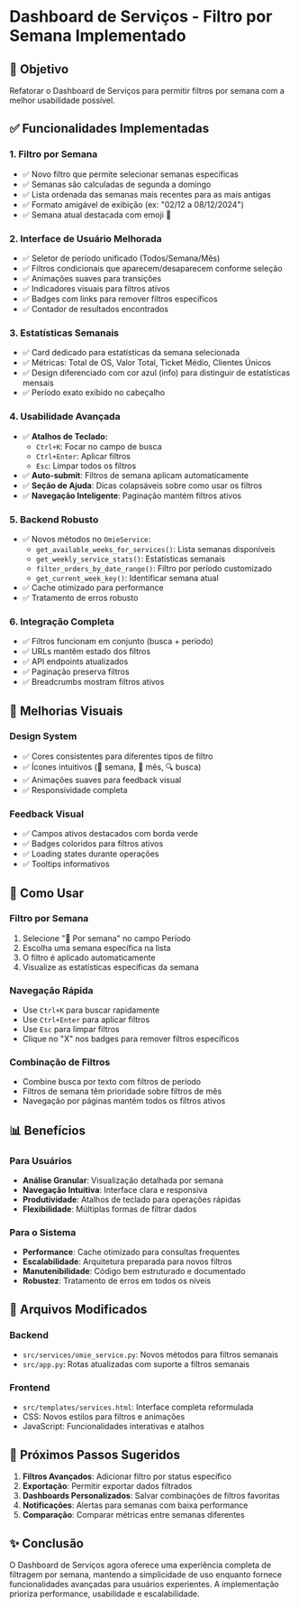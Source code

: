 # Dashboard de Serviços - Filtro por Semana Implementado

## 🎯 Objetivo
Refatorar o Dashboard de Serviços para permitir filtros por semana com a melhor usabilidade possível.

## ✅ Funcionalidades Implementadas

### 1. **Filtro por Semana**
- ✅ Novo filtro que permite selecionar semanas específicas
- ✅ Semanas são calculadas de segunda a domingo
- ✅ Lista ordenada das semanas mais recentes para as mais antigas
- ✅ Formato amigável de exibição (ex: "02/12 a 08/12/2024")
- ✅ Semana atual destacada com emoji 📅

### 2. **Interface de Usuário Melhorada**
- ✅ Seletor de período unificado (Todos/Semana/Mês)
- ✅ Filtros condicionais que aparecem/desaparecem conforme seleção
- ✅ Animações suaves para transições
- ✅ Indicadores visuais para filtros ativos
- ✅ Badges com links para remover filtros específicos
- ✅ Contador de resultados encontrados

### 3. **Estatísticas Semanais**
- ✅ Card dedicado para estatísticas da semana selecionada
- ✅ Métricas: Total de OS, Valor Total, Ticket Médio, Clientes Únicos
- ✅ Design diferenciado com cor azul (info) para distinguir de estatísticas mensais
- ✅ Período exato exibido no cabeçalho

### 4. **Usabilidade Avançada**
- ✅ **Atalhos de Teclado:**
  - `Ctrl+K`: Focar no campo de busca
  - `Ctrl+Enter`: Aplicar filtros
  - `Esc`: Limpar todos os filtros
- ✅ **Auto-submit**: Filtros de semana aplicam automaticamente
- ✅ **Seção de Ajuda**: Dicas colapsáveis sobre como usar os filtros
- ✅ **Navegação Inteligente**: Paginação mantém filtros ativos

### 5. **Backend Robusto**
- ✅ Novos métodos no `OmieService`:
  - `get_available_weeks_for_services()`: Lista semanas disponíveis
  - `get_weekly_service_stats()`: Estatísticas semanais
  - `filter_orders_by_date_range()`: Filtro por período customizado
  - `get_current_week_key()`: Identificar semana atual
- ✅ Cache otimizado para performance
- ✅ Tratamento de erros robusto

### 6. **Integração Completa**
- ✅ Filtros funcionam em conjunto (busca + período)
- ✅ URLs mantêm estado dos filtros
- ✅ API endpoints atualizados
- ✅ Paginação preserva filtros
- ✅ Breadcrumbs mostram filtros ativos

## 🎨 Melhorias Visuais

### Design System
- ✅ Cores consistentes para diferentes tipos de filtro
- ✅ Ícones intuitivos (📅 semana, 📆 mês, 🔍 busca)
- ✅ Animações suaves para feedback visual
- ✅ Responsividade completa

### Feedback Visual
- ✅ Campos ativos destacados com borda verde
- ✅ Badges coloridos para filtros ativos
- ✅ Loading states durante operações
- ✅ Tooltips informativos

## 🚀 Como Usar

### Filtro por Semana
1. Selecione "📅 Por semana" no campo Período
2. Escolha uma semana específica na lista
3. O filtro é aplicado automaticamente
4. Visualize as estatísticas específicas da semana

### Navegação Rápida
- Use `Ctrl+K` para buscar rapidamente
- Use `Ctrl+Enter` para aplicar filtros
- Use `Esc` para limpar filtros
- Clique no "X" nos badges para remover filtros específicos

### Combinação de Filtros
- Combine busca por texto com filtros de período
- Filtros de semana têm prioridade sobre filtros de mês
- Navegação por páginas mantém todos os filtros ativos

## 📊 Benefícios

### Para Usuários
- **Análise Granular**: Visualização detalhada por semana
- **Navegação Intuitiva**: Interface clara e responsiva
- **Produtividade**: Atalhos de teclado para operações rápidas
- **Flexibilidade**: Múltiplas formas de filtrar dados

### Para o Sistema
- **Performance**: Cache otimizado para consultas frequentes
- **Escalabilidade**: Arquitetura preparada para novos filtros
- **Manutenibilidade**: Código bem estruturado e documentado
- **Robustez**: Tratamento de erros em todos os níveis

## 🔧 Arquivos Modificados

### Backend
- `src/services/omie_service.py`: Novos métodos para filtros semanais
- `src/app.py`: Rotas atualizadas com suporte a filtros semanais

### Frontend
- `src/templates/services.html`: Interface completa reformulada
- CSS: Novos estilos para filtros e animações
- JavaScript: Funcionalidades interativas e atalhos

## 🎯 Próximos Passos Sugeridos

1. **Filtros Avançados**: Adicionar filtro por status específico
2. **Exportação**: Permitir exportar dados filtrados
3. **Dashboards Personalizados**: Salvar combinações de filtros favoritas
4. **Notificações**: Alertas para semanas com baixa performance
5. **Comparação**: Comparar métricas entre semanas diferentes

## ✨ Conclusão

O Dashboard de Serviços agora oferece uma experiência completa de filtragem por semana, mantendo a simplicidade de uso enquanto fornece funcionalidades avançadas para usuários experientes. A implementação prioriza performance, usabilidade e escalabilidade.